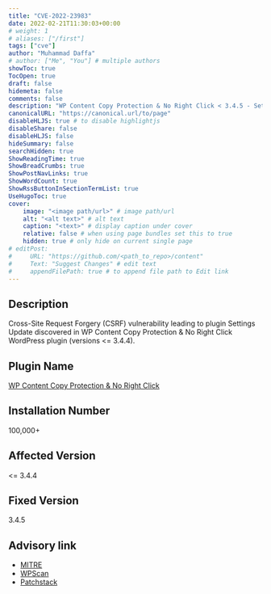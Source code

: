 ```yaml
---
title: "CVE-2022-23983"
date: 2022-02-21T11:30:03+00:00
# weight: 1
# aliases: ["/first"]
tags: ["cve"]
author: "Muhammad Daffa"
# author: ["Me", "You"] # multiple authors
showToc: true
TocOpen: true
draft: false
hidemeta: false
comments: false
description: "WP Content Copy Protection & No Right Click < 3.4.5 - Settings Update via CSRF"
canonicalURL: "https://canonical.url/to/page"
disableHLJS: true # to disable highlightjs
disableShare: false
disableHLJS: false
hideSummary: false
searchHidden: true
ShowReadingTime: true
ShowBreadCrumbs: true
ShowPostNavLinks: true
ShowWordCount: true
ShowRssButtonInSectionTermList: true
UseHugoToc: true
cover:
    image: "<image path/url>" # image path/url
    alt: "<alt text>" # alt text
    caption: "<text>" # display caption under cover
    relative: false # when using page bundles set this to true
    hidden: true # only hide on current single page
# editPost:
#     URL: "https://github.com/<path_to_repo>/content"
#     Text: "Suggest Changes" # edit text
#     appendFilePath: true # to append file path to Edit link
---
```

## Description
Cross-Site Request Forgery (CSRF) vulnerability leading to plugin Settings Update discovered in WP Content Copy Protection & No Right Click WordPress plugin (versions <= 3.4.4).

## Plugin Name
[WP Content Copy Protection & No Right Click](https://wordpress.org/plugins/wp-content-copy-protection-no-right-click/)

## Installation Number
100,000+

## Affected Version
<= 3.4.4

## Fixed Version
3.4.5

## Advisory link
  * [MITRE](https://cve.mitre.org/cgi-bin/cvename.cgi?name=CVE-2022-23983)
  * [WPScan](https://wpscan.com/vulnerability/b6733721-56fc-44f5-b18b-cd5793517515)
  * [Patchstack](https://patchstack.com/database/vulnerability/wp-content-copy-protector/wordpress-wp-content-copy-protection-no-right-click-plugin-3-4-4-cross-site-request-forgery-csrf-leads-to-settings-update-vulnerability)
